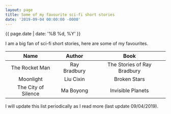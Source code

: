 ```yaml
---
layout: page
title: Some of my favourite sci-fi short stories
date: '2019-09-04 00:00:00 -0000'
---
```


{{ page.date | date: '%B %d, %Y' }}

I am a big fan of sci-fi short stories, here are some of my favourites.

|         Name        |    Author    |             Book            |
|:-------------------:|:------------:|:---------------------------:|
|    The Rocket Man   | Ray Bradbury | The Stories of Ray Bradbury |
|      Moonlight      |   Liu Cixin  |         Broken Stars        |
| The City of Silence |   Ma Boyong  |      Invisible Planets      |

I will update this list periodically as I read more (last update 09/04/2019).
